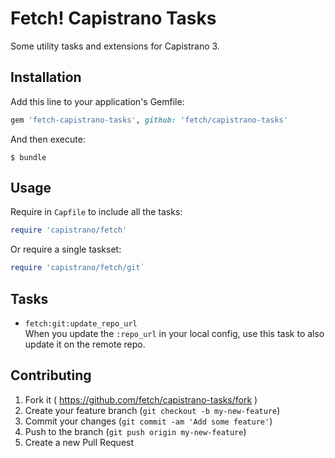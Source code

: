 # Fetch! Capistrano Tasks

Some utility tasks and extensions for Capistrano 3.

## Installation

Add this line to your application's Gemfile:

```ruby
gem 'fetch-capistrano-tasks', github: 'fetch/capistrano-tasks'
```

And then execute:

    $ bundle

## Usage

Require in `Capfile` to include all the tasks:

```rb
require 'capistrano/fetch'
```

Or require a single taskset:

```rb
require 'capistrano/fetch/git`
```

## Tasks

- `fetch:git:update_repo_url`  
  When you update the `:repo_url` in your local config, use this task to also update it on the remote repo.

## Contributing

1. Fork it ( https://github.com/fetch/capistrano-tasks/fork )
2. Create your feature branch (`git checkout -b my-new-feature`)
3. Commit your changes (`git commit -am 'Add some feature'`)
4. Push to the branch (`git push origin my-new-feature`)
5. Create a new Pull Request
